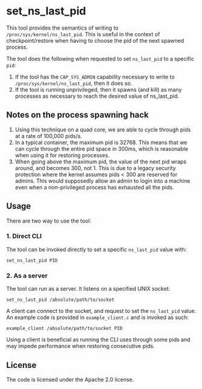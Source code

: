 set_ns_last_pid
==================

This tool provides the semantics of writing to `/proc/sys/kernel/ns_last_pid`.
This is useful in the context of checkpoint/restore when having to choose the
pid of the next spawned process.

The tool does the following when requested to set `ns_last_pid` to a specific
`pid`:

1) If the tool has the `CAP_SYS_ADMIN` capability necessary to write to 
`/proc/sys/kernel/ns_last_pid`, then it does so.
2) If the tool is running unprivileged, then it spawns (and kill) as many
processes as necessary to reach the desired value of ns_last_pid.

Notes on the process spawning hack
------------------------------------

1) Using this technique on a quad core, we are able to cycle through pids at a
rate of 100,000 pids/s.
2) In a typical container, the maximum pid is 32768. This means that we can
cycle through the entire pid space in 300ms, which is reasonable when using it
for restoring processes.
3) When going above the maximum pid, the value of the next pid wraps around,
and becomes 300, not 1. This is due to a legacy security protection where the
kernel assumes pids < 300 are reserved for admins. This would supposedly allow
an admin to login into a machine even when a non-privileged process has
exhausted all the pids.

Usage
-------

There are two way to use the tool:

### 1. Direct CLI

The tool can be invoked directly to set a specific `ns_last_pid` value with:

```
set_ns_last_pid PID
```

### 2. As a server

The tool can run as a server. It listens on a specified UNIX socket:

```
set_ns_last_pid /absolute/path/to/socket
```

A client can connect to the socket, and request to set the `ns_last_pid` value.
An example code is provided in `example_client.c` and is invoked as such:

```
example_client /absolute/path/to/socket PID
```

Using a client is beneficial as running the CLI uses through some pids and may
impede performance when restoring consecutive pids.

License
------

The code is licensed under the Apache 2.0 license.
